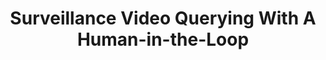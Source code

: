 ---
title: "Surveillance Video Querying With A Human-in-the-Loop"
collection: publications 
permalink: /publications/journal-and-conference-and-workshop/survq
# date: 2020-06-08
year: 2020
venue: 'HILDA@SIGMOD'
venue-type: 'Workshop'
research-category: 'Feature Extraction'
website-separation-category: 'c2' #c1
pdf: 'https://hilda.io/2020/proceedings/HILDA2020_paper6.pdf' #'https://www.cs.purdue.edu/homes/bb/2020-fall-cs590bb/docs/vp/surveillance_video_querying_paper.pdf'
# link: 'https://doi.org/10.1093/isq/sqaa009'
# code: 'https://doi.org/10.7910/DVN/BEKPWV'
video: 'https://youtu.be/qPO73mGXqds'
#'https://drive.google.com/file/d/1V4SJG1dPTofO6d5Qt1A56y1g1LH6VWgA/view'

authors: 'Michael Stonebraker, Bharat Bhargava, Michael Cafarella, Zachary Collins, Jenna McClellan, Aaron Sipser, Tao Sun, Alina Nesen, <b><u>KMA Solaiman</u></b>, Ganapathy Mani, Kevin Kochpatcharin, Pelin Angin, and James MacDonald'

citation: 'M. Stonebraker et al., “Surveillance video querying with a human-in-the-loop,” in Proc. Workshop on Human-in-the-Loop Data Anal. (HILDA 20), Portland, OR, USA, Jun. 14–19, 2020, doi: 10.1145/3398730.3399192.'
# poster
# pdf
# dataset
# slide
# talk/ video
# source code
# award
---